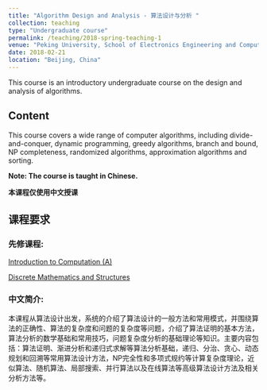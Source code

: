 ```yaml
---
title: "Algorithm Design and Analysis - 算法设计与分析 "
collection: teaching
type: "Undergraduate course"
permalink: /teaching/2018-spring-teaching-1
venue: "Peking University, School of Electronics Engineering and Computer Science"
date: 2018-02-21
location: "Beijing, China"
---
```


This course is an introductory undergraduate course on the design and analysis of algorithms. 

## Content

This course covers a wide range of computer algorithms, including divide-and-conquer, dynamic programming, greedy algorithms, branch and bound, NP completeness, randomized algorithms, approximation algorithms and sorting.

**Note: The course is taught in Chinese.**

**本课程仅使用中文授课**

## 课程要求

### 先修课程:

[Introduction to Computation (A)](https://elective.pku.edu.cn/elective2008/edu/pku/stu/elective/controller/courseDetail/getCourseDetail.do?kclx=BK&course_seq_no=BZ1920104830041_10102)

[Discrete Mathematics and Structures](https://elective.pku.edu.cn/elective2008/edu/pku/stu/elective/controller/courseDetail/getCourseDetail.do?kclx=BK&course_seq_no=BZ1920104833400_12140)

### 中文简介:

本课程从算法设计出发，系统的介绍了算法设计的一般方法和常用模式，并围绕算法的正确性、算法的复杂度和问题的复杂度等问题，介绍了算法证明的基本方法，算法分析的数学基础和常用技巧，问题复杂度分析的基础理论等知识。主要内容包括：算法证明、渐进分析和递归式求解等算法分析基础，递归、分治、贪心、动态规划和回溯等常用算法设计方法，NP完全性和多项式规约等计算复杂度理论，近似算法、随机算法、局部搜索、并行算法以及在线算法等高级算法设计方法及相关分析方法等。

